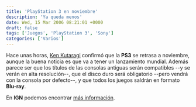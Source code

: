 ```yaml
---
title: 'PlayStation 3 en noviembre'
description: 'Ya queda menos'
date: Wed, 15 Mar 2006 08:21:01 +0000
draft: false
tags: ['Juegos', 'PlayStation 3', 'Sony']
categories: ['Varios']
---
```


Hace unas horas, [Ken Kutaragi](/ken-kutaragi-el-padre-de-playstation/) confirmó que la **PS3** se retrasa a noviembre, aunque la buena noticia es que va a tener un lanzamiento mundial. Además parece ser que los títulos de las consolas antiguas serán compatibles --y se verán en alta resolución--, que el disco duro será obligatorio --pero vendrá con la consola por defecto--, y que todos los juegos saldrán en formato **Blu-ray**.

En **IGN** podemos encontrar [más información](http://ps3.ign.com/articles/696/696063p1.html).